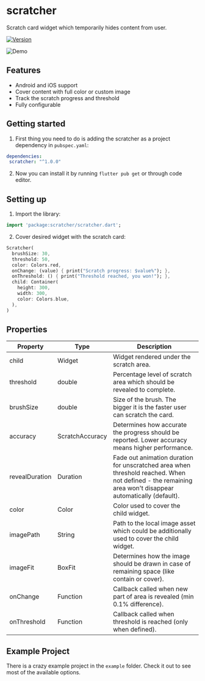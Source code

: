 # scratcher

Scratch card widget which temporarily hides content from user.

[![Version](https://img.shields.io/badge/pub-v1.0.0-blue.svg)](https://pub.dartlang.org/packages/scratcher)

![Demo](https://media.giphy.com/media/fXztsRTXoKsVuChtTl/giphy.gif)

## Features

- Android and iOS support
- Cover content with full color or custom image 
- Track the scratch progress and threshold
- Fully configurable

## Getting started

1. First thing you need to do is adding the scratcher as a project dependency in `pubspec.yaml`:
```yaml
dependencies:
 scratcher: "^1.0.0"
```

2. Now you can install it by running `flutter pub get` or through code editor.

## Setting up

1. Import the library:
```dart
import 'package:scratcher/scratcher.dart';
```

2. Cover desired widget with the scratch card:

```dart
Scratcher(
  brushSize: 30,
  threshold: 50,
  color: Colors.red,
  onChange: (value) { print("Scratch progress: $value%"); },
  onThreshold: () { print("Threshold reached, you won!"); },
  child: Container(
    height: 300,
    width: 300,
    color: Colors.blue,
  ),
)
```

## Properties

Property | Type | Description
--- | --- | ---
child | Widget | Widget rendered under the scratch area.
threshold | double | Percentage level of scratch area which should be revealed to complete.
brushSize | double | Size of the brush. The bigger it is the faster user can scratch the card.
accuracy | ScratchAccuracy | Determines how accurate the progress should be reported. Lower accuracy means higher performance.
revealDuration | Duration | Fade out animation duration for unscratched area when threshold reached. When not defined - the remaining area won't disappear automatically (default).
color | Color | Color used to cover the child widget.
imagePath | String | Path to the local image asset which could be additionally used to cover the child widget.
imageFit | BoxFit | Determines how the image should be drawn in case of remaining space (like contain or cover).
onChange | Function | Callback called when new part of area is revealed (min 0.1% difference).
onThreshold | Function | Callback called when threshold is reached (only when defined).

## Example Project

There is a crazy example project in the `example` folder. Check it out to see most of the available options.
